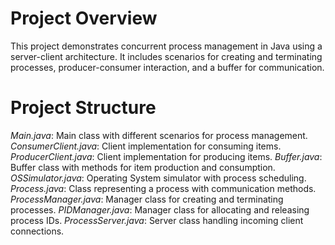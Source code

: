 # Project Overview

This project demonstrates concurrent process management in Java using a server-client architecture. It includes scenarios for creating and terminating processes, producer-consumer interaction, and a buffer for communication.

# Project Structure

*Main.java*: Main class with different scenarios for process management.
*ConsumerClient.java*: Client implementation for consuming items.
*ProducerClient.java*: Client implementation for producing items.
*Buffer.java*: Buffer class with methods for item production and consumption.
*OSSimulator.java*: Operating System simulator with process scheduling.
*Process.java*: Class representing a process with communication methods.
*ProcessManager.java*: Manager class for creating and terminating processes.
*PIDManager.java*: Manager class for allocating and releasing process IDs.
*ProcessServer.java*: Server class handling incoming client connections.

